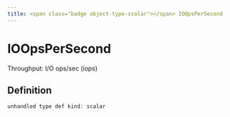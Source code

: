 ```yaml
---
title: <span class="badge object-type-scalar"></span> IOOpsPerSecond
---
```

# <span class="badge object-type-scalar"></span> IOOpsPerSecond

Throughput: I/O ops/sec (iops)

## Definition

```php
unhandled type def kind: scalar
```
